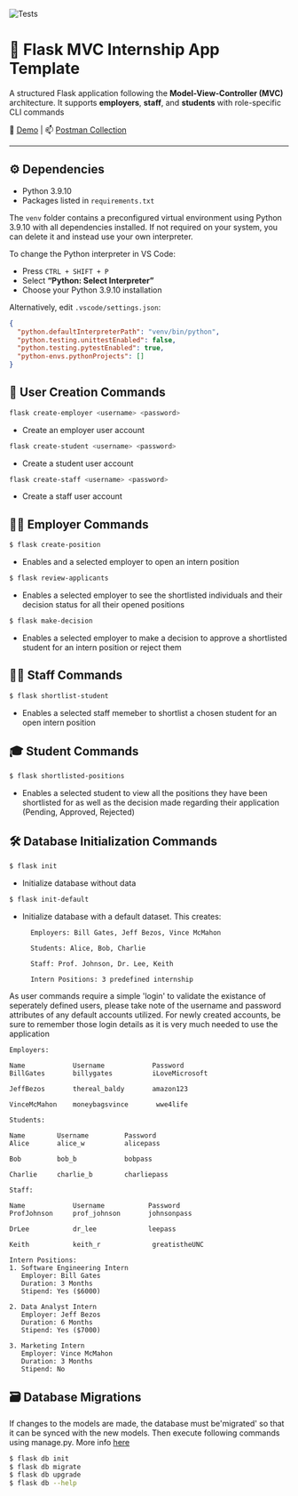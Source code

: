 ![Tests](https://github.com/uwidcit/flaskmvc/actions/workflows/dev.yml/badge.svg)

# 🧱 Flask MVC Internship App Template

A structured Flask application following the **Model-View-Controller (MVC)** architecture. It supports **employers**, **staff**, and **students** with role-specific CLI commands

🔗 [Demo](https://dcit-flaskmvc.herokuapp.com/) | 📫 [Postman Collection](https://documenter.getpostman.com/view/583570/2s83zcTnEJ)

---

## ⚙️ Dependencies

- Python 3.9.10
- Packages listed in `requirements.txt`

The `venv` folder contains a preconfigured virtual environment using Python 3.9.10 with all dependencies installed. If not required on your system, you can delete it and instead use your own interpreter.

To change the Python interpreter in VS Code:

- Press `CTRL + SHIFT + P`
- Select **“Python: Select Interpreter”**
- Choose your Python 3.9.10 installation

Alternatively, edit `.vscode/settings.json`:

```json
{
  "python.defaultInterpreterPath": "venv/bin/python",
  "python.testing.unittestEnabled": false,
  "python.testing.pytestEnabled": true,
  "python-envs.pythonProjects": []
}
```

## 👥 User Creation Commands

```bash
flask create-employer <username> <password>
```
- Create an employer user account

```bash
flask create-student <username> <password>
```
- Create a student user account

```bash
flask create-staff <username> <password>
```
- Create a staff user account

## 🧑‍💼 Employer Commands

```bash
$ flask create-position
```
- Enables and a selected employer to open an intern position

```bash
$ flask review-applicants
```
- Enables a selected employer to see the shortlisted individuals and their decision status for all their opened positions

```bash
$ flask make-decision
```
- Enables a selected employer to make a decision to approve a shortlisted student for an intern position or reject them

## 🧑‍🏫 Staff Commands

```bash
$ flask shortlist-student
```
- Enables a selected staff memeber to shortlist a chosen student for an open intern position

## 🎓 Student Commands

```bash
$ flask shortlisted-positions
```
- Enables a selected student to view all the positions they have been shortlisted for as well as the decision made regarding their application (Pending, Approved, Rejected)

## 🛠️ Database Initialization Commands

```bash
$ flask init
```
- Initialize database without data

```bash
$ flask init-default
```
- Initialize database with a default dataset. This creates:

        Employers: Bill Gates, Jeff Bezos, Vince McMahon

        Students: Alice, Bob, Charlie

        Staff: Prof. Johnson, Dr. Lee, Keith

        Intern Positions: 3 predefined internship

As user commands require a simple 'login' to validate the existance of seperately defined users, please take note of the username and password attributes of any default accounts utilized. For newly created accounts, be sure to remember those login details as it is very much needed to use the application

```
Employers:

Name            Username            Password
BillGates       billygates          iLoveMicrosoft

JeffBezos       thereal_baldy       amazon123

VinceMcMahon    moneybagsvince       wwe4life
```

```
Students:

Name        Username         Password
Alice       alice_w          alicepass

Bob         bob_b            bobpass

Charlie     charlie_b        charliepass
```

```
Staff:

Name            Username           Password
ProfJohnson     prof_johnson       johnsonpass

DrLee           dr_lee             leepass

Keith           keith_r             greatistheUNC
```

```
Intern Positions:
1. Software Engineering Intern
   Employer: Bill Gates
   Duration: 3 Months
   Stipend: Yes ($6000)

2. Data Analyst Intern
   Employer: Jeff Bezos
   Duration: 6 Months
   Stipend: Yes ($7000)

3. Marketing Intern
   Employer: Vince McMahon
   Duration: 3 Months
   Stipend: No
```

## 🗃️ Database Migrations
If changes to the models are made, the database must be'migrated' so that it can be synced with the new models.
Then execute following commands using manage.py. More info [here](https://flask-migrate.readthedocs.io/en/latest/)

```bash
$ flask db init
$ flask db migrate
$ flask db upgrade
$ flask db --help
```

